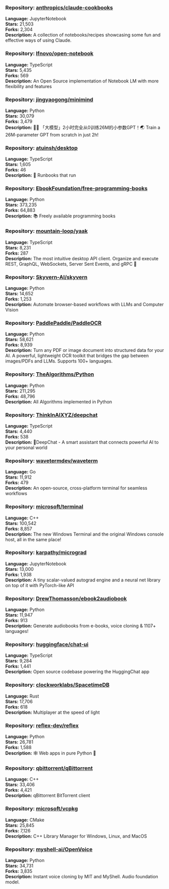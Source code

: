 ### **Repository:** [anthropics/claude-cookbooks](https://github.com/anthropics/claude-cookbooks)

**Language:** JupyterNotebook  
**Stars:** 21,503  
**Forks:** 2,304  
**Description:** A collection of notebooks/recipes showcasing some fun and effective ways of using Claude.

### **Repository:** [lfnovo/open-notebook](https://github.com/lfnovo/open-notebook)

**Language:** TypeScript  
**Stars:** 5,435  
**Forks:** 569  
**Description:** An Open Source implementation of Notebook LM with more flexibility and features

### **Repository:** [jingyaogong/minimind](https://github.com/jingyaogong/minimind)

**Language:** Python  
**Stars:** 30,079  
**Forks:** 3,479  
**Description:** 🚀🚀 「大模型」2小时完全从0训练26M的小参数GPT！🌏 Train a 26M-parameter GPT from scratch in just 2h!

### **Repository:** [atuinsh/desktop](https://github.com/atuinsh/desktop)

**Language:** TypeScript  
**Stars:** 1,605  
**Forks:** 46  
**Description:** 📖 Runbooks that run

### **Repository:** [EbookFoundation/free-programming-books](https://github.com/EbookFoundation/free-programming-books)

**Language:** Python  
**Stars:** 373,235  
**Forks:** 64,883  
**Description:** 📚 Freely available programming books

### **Repository:** [mountain-loop/yaak](https://github.com/mountain-loop/yaak)

**Language:** TypeScript  
**Stars:** 8,231  
**Forks:** 287  
**Description:** The most intuitive desktop API client. Organize and execute REST, GraphQL, WebSockets, Server Sent Events, and gRPC 🦬

### **Repository:** [Skyvern-AI/skyvern](https://github.com/Skyvern-AI/skyvern)

**Language:** Python  
**Stars:** 14,652  
**Forks:** 1,253  
**Description:** Automate browser-based workflows with LLMs and Computer Vision

### **Repository:** [PaddlePaddle/PaddleOCR](https://github.com/PaddlePaddle/PaddleOCR)

**Language:** Python  
**Stars:** 58,621  
**Forks:** 8,939  
**Description:** Turn any PDF or image document into structured data for your AI. A powerful, lightweight OCR toolkit that bridges the gap between images/PDFs and LLMs. Supports 100+ languages.

### **Repository:** [TheAlgorithms/Python](https://github.com/TheAlgorithms/Python)

**Language:** Python  
**Stars:** 211,295  
**Forks:** 48,796  
**Description:** All Algorithms implemented in Python

### **Repository:** [ThinkInAIXYZ/deepchat](https://github.com/ThinkInAIXYZ/deepchat)

**Language:** TypeScript  
**Stars:** 4,440  
**Forks:** 538  
**Description:** 🐬DeepChat - A smart assistant that connects powerful AI to your personal world

### **Repository:** [wavetermdev/waveterm](https://github.com/wavetermdev/waveterm)

**Language:** Go  
**Stars:** 11,912  
**Forks:** 479  
**Description:** An open-source, cross-platform terminal for seamless workflows

### **Repository:** [microsoft/terminal](https://github.com/microsoft/terminal)

**Language:** C++  
**Stars:** 100,542  
**Forks:** 8,857  
**Description:** The new Windows Terminal and the original Windows console host, all in the same place!

### **Repository:** [karpathy/micrograd](https://github.com/karpathy/micrograd)

**Language:** JupyterNotebook  
**Stars:** 13,000  
**Forks:** 1,938  
**Description:** A tiny scalar-valued autograd engine and a neural net library on top of it with PyTorch-like API

### **Repository:** [DrewThomasson/ebook2audiobook](https://github.com/DrewThomasson/ebook2audiobook)

**Language:** Python  
**Stars:** 11,947  
**Forks:** 913  
**Description:** Generate audiobooks from e-books, voice cloning & 1107+ languages!

### **Repository:** [huggingface/chat-ui](https://github.com/huggingface/chat-ui)

**Language:** TypeScript  
**Stars:** 9,284  
**Forks:** 1,441  
**Description:** Open source codebase powering the HuggingChat app

### **Repository:** [clockworklabs/SpacetimeDB](https://github.com/clockworklabs/SpacetimeDB)

**Language:** Rust  
**Stars:** 17,706  
**Forks:** 618  
**Description:** Multiplayer at the speed of light

### **Repository:** [reflex-dev/reflex](https://github.com/reflex-dev/reflex)

**Language:** Python  
**Stars:** 26,781  
**Forks:** 1,588  
**Description:** 🕸️ Web apps in pure Python 🐍

### **Repository:** [qbittorrent/qBittorrent](https://github.com/qbittorrent/qBittorrent)

**Language:** C++  
**Stars:** 33,406  
**Forks:** 4,421  
**Description:** qBittorrent BitTorrent client

### **Repository:** [microsoft/vcpkg](https://github.com/microsoft/vcpkg)

**Language:** CMake  
**Stars:** 25,845  
**Forks:** 7,126  
**Description:** C++ Library Manager for Windows, Linux, and MacOS

### **Repository:** [myshell-ai/OpenVoice](https://github.com/myshell-ai/OpenVoice)

**Language:** Python  
**Stars:** 34,731  
**Forks:** 3,835  
**Description:** Instant voice cloning by MIT and MyShell. Audio foundation model.

